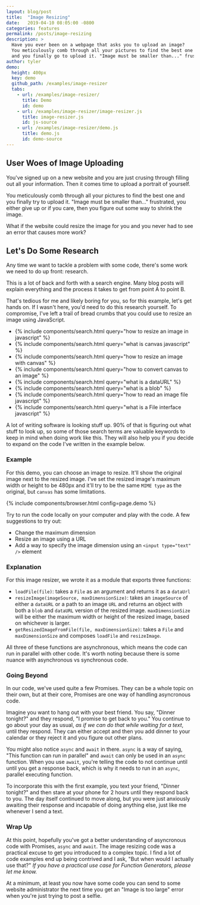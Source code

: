 ```yaml
---
layout: blog/post
title:  "Image Resizing"
date:   2019-04-10 08:05:00 -0800
categories: features
permalink: /posts/image-resizing
description: >
  Have you ever been on a webpage that asks you to upload an image?
  You meticulously comb through all your pictures to find the best one for your new profile image
  and you finally go to upload it. "Image must be smaller than..." frustrated, yo
author: tyler
demo:
  height: 400px
  key: demo
  github_path: /examples/image-resizer
  tabs:
    - url: /examples/image-resizer/
      title: Demo
      id: demo
    - url: /examples/image-resizer/image-resizer.js
      title: image-resizer.js
      id: js-source
    - url: /examples/image-resizer/demo.js
      title: demo.js
      id: demo-source
---
```


## User Woes of Image Uploading

You've signed up on a new website and you are just crusing through filling out all your information. Then it comes time to upload a portrait of yourself.

You meticulously comb through all your pictures to find the best one and you finally try to upload it.
"Image must be smaller than..." frustrated, you either give up or if you care, then you figure out some way to shrink the image.

What if the website could resize the image for you and you never had to see an error that causes more work?

## Let's Do Some Research

Any time we want to tackle a problem with some code, there's some work we need to do up front: research.

This is a lot of back and forth with a search engine. Many blog posts will explain everything and the process it takes to get from point A to point B.

That's tedious for me and likely boring for you, so for this example, let's get hands on. If I wasn't here, you'd need to do this research yourself. To compromise, I've left a trail of bread crumbs that you could use to resize an image using JavaScript.

* {% include components/search.html query="how to resize an image in javascript" %}
* {% include components/search.html query="what is canvas javascript" %}
* {% include components/search.html query="how to resize an image with canvas" %}
* {% include components/search.html query="how to convert canvas to an image" %}
* {% include components/search.html query="what is a dataURL" %}
* {% include components/search.html query="what is a blob" %}
* {% include components/search.html query="how to read an image file javascript" %}
* {% include components/search.html query="what is a File interface javascript" %}

A lot of writing software is looking stuff up. 90% of that is figuring out what stuff to look up, so some of those search terms are valuable keywords to keep in mind when doing work like this. They will also help you if you decide to expand on the code I've written in the example below.

### Example

For this demo, you can choose an image to resize. It'll show the original image next to the resized image. I've set the resized image's maximum width or height to be 480px and it'll try to be the same `MIME type` as the original, but `canvas` has some limitations.

{% include components/browser.html config=page.demo %}

Try to run the code locally on your computer and play with the code. A few suggestions to try out:

* Change the maximum dimension
* Resize an image using a URL
* Add a way to specify the image dimension using an `<input type="text" />` element

### Explanation

For this image resizer, we wrote it as a module that exports three functions:

* `loadFile(file)`: takes a `File` as an argument and returns it as a `dataUrl`
* `resizeImage(imageSource, maxDimensionSize)`: takes an `imageSource` of either a `dataURL` or a path to an image `URL` and returns an object with both a `blob` and `dataURL` version of the resized image. `maxDimensionSize` will be either the maximum width or height of the resized image, based on whichever is larger.
* `getResizedImageFromFile(file, maxDimensionSize)`: takes a `File` and `maxDimensionSize` and composes `loadFile` and `resizeImage`.

All three of these functions are asynchronous, which means the code can run in parallel with other code. It's worth noting because there is some nuance with asynchronous vs synchronous code.

### Going Beyond

In our code, we've used quite a few Promises. They can be a whole topic on their own, but at their core, Promises are one way of handling asyncronous code.

Imagine you want to hang out with your best friend. You say, "Dinner tonight?" and they respond, "I promise to get back to you." You continue to go about your day as usual, _as if we can do that while waiting for a text_, until they respond. They can either accept and then you add dinner to your calendar or they reject it and you figure out other plans.

You might also notice `async` and `await` in there. `async` is a way of saying, "This function can run in parallel" and `await` can only be used in an `async` function. When you use `await`, you're telling the code to not continue until until you get a response back, which is why it needs to run in an `async`, parallel executing function.

To incorporate this with the first example, you text your friend, "Dinner tonight?" and then stare at your phone for 2 hours until they respond back to you. The day itself continued to move along, but you were just anxiously awaiting their response and incapable of doing anything else, just like me whenever I send a text.

### Wrap Up

At this point, hopefully you've got a better understanding of asyncronous code with Promises, `async` and `await`. The image resizing code was a practical excuse to get you introduced to a complex topic. I find a lot of code examples end up being contrived and I ask, "But when would I actually use that?" _If you have a practical use case for Function Generators, please let me know._

At a minimum, at least you now have some code you can send to some website administrator the next time you get an "Image is too large" error when you're just trying to post a selfie.